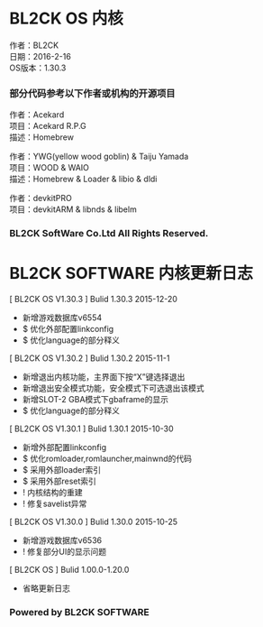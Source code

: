 # BL2CK OS 内核

作者：BL2CK  
日期：2016-2-16  
OS版本：1.30.3

### 部分代码参考以下作者或机构的开源项目

作者：Acekard  
项目：Acekard R.P.G  
描述：Homebrew  

作者：YWG(yellow wood goblin) & Taiju Yamada  
项目：WOOD & WAIO  
描述：Homebrew & Loader & libio & dldi  

作者：devkitPRO  
项目：devkitARM & libnds & libelm  

### BL2CK SoftWare Co.Ltd All Rights Reserved.

# BL2CK SOFTWARE 内核更新日志

[ BL2CK OS V1.30.3 ]
Bulid 1.30.3 2015-12-20
+ 新增游戏数据库v6554
+ $ 优化外部配置linkconfig
+ $ 优化language的部分释义

[ BL2CK OS V1.30.2 ]
Bulid 1.30.2 2015-11-1
+ 新增退出内核功能，主界面下按“X”键选择退出
+ 新增退出安全模式功能，安全模式下可选退出该模式
+ 新增SLOT-2 GBA模式下gbaframe的显示
+ $ 优化language的部分释义

[ BL2CK OS V1.30.1 ]
Bulid 1.30.1 2015-10-30
+ 新增外部配置linkconfig
+ $ 优化romloader,romlauncher,mainwnd的代码
+ $ 采用外部loader索引
+ $ 采用外部reset索引
+ ! 内核结构的重建
+ ! 修复savelist异常

[ BL2CK OS V1.30.0 ]
Bulid 1.30.0 2015-10-25
+ 新增游戏数据库v6536
+ ! 修复部分UI的显示问题

[ BL2CK OS ]
Bulid 1.00.0-1.20.0
+ 省略更新日志

### Powered by BL2CK SOFTWARE
